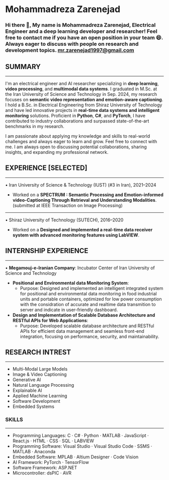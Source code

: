 # Mohammadreza Zarenejad

### Hi there 👋, My name is Mohammadreza Zarenejad, Electrical Engineer and a deep learning developer and researcher! Feel free to contact me if you have an open position in your team 😄. Always eager to discuss with people on research and development topics. mr.zarenejad1997@gmail.com


## SUMMARY
------------
I'm an electrical engineer and AI researcher specializing in **deep learning**, **video processing**, and **multimodal data systems**. I graduated in M.Sc. at the Iran University of Science and Technology in Sep. 2024, my research focuses on **semantic video representation and emotion-aware captioning**. I hold a B.Sc. in Electrical Engineering from Shiraz University of Technology and have led innovative projects in **real-time data systems and intelligent monitoring** solutions. Proficient in **Python**, **C#**, and **PyTorch**, I have contributed to industry collaborations and surpassed state-of-the-art benchmarks in my research.

I am passionate about applying my knowledge and skills to real-world challenges and always eager to learn and grow.
Feel free to connect with me. I am always open to discussing potential collaborations, sharing insights, and expanding my professional network.
## EXPERIENCE [SELECTED]
--------------------------
• Iran University of Science & Technology (IUST) (#3 in Iran), 2021–2024
 - Worked on a **SPECTRUM : Semantic Processing and Emotion-informed video-Captioning Through Retrieval and Understanding Modalities**. 
 (submitted at IEEE Transaction on Image Processing)
--------------------------
• Shiraz University of Technology (SUTECH), 2016–2020
 - Worked on a **Designed and implemented a real-time data receiver system with advanced monitoring features using LabVIEW**.
## INTERNSHIP EXPERIENCE    
--------------------------
•	**Megamouj-e-Iranian Company**: Incubator Center of Iran University of Science and Technology          
  -	**Positional and Environmental data Monitoring System**:
    -	Purpose: Designed and implemented an intelligent integrated system for positional and environmental data monitoring in food industrial units and portable containers, optimized for low power consumption with the considration of accurate and realtime data transmition to server and indicate in user-friendly dashboard.
  -	**Design and Implementation of Scalable Database Architecture and RESTful APIs for Web Applications**:
    -	Purpose: Developed scalable database architecture and RESTful APIs for efficient data management and seamless front-end integration, focusing on performance, security, and maintainability.
## RESEARCH INTREST
-------------------------- 
-	Multi-Modal Large Models
-	Image & Video Captioning
-	Generative AI
-	Natural Language Processing
-	Explainable AI
-	Applied Machine Learning
-	Software Development
-	Embedded Systems

### SKILLS
-------
- Programming Languages: C · C# · Python · MATLAB · JavaScript · React.js · HTML · CSS · SQL · LABVIEW
- Programming Software: Visual Studio · Visual Studio Code · SSMS · MATLAB · Anaconda
- Embedded Software: MPLAB · Altium Designer · Code Vision 
- AI Framework: PyTorch · TensorFlow
- Software Framework: ASP.NET
- Microcontroller: dsPIC · AVR
